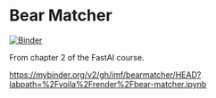 Bear Matcher
============

[![Binder](https://mybinder.org/badge_logo.svg)](https://mybinder.org/v2/gh/imf/bearmatcher/HEAD?labpath=%2Fvoila%2Frender%2Fbear-matcher.ipynb)

From chapter 2 of the FastAI course.

https://mybinder.org/v2/gh/imf/bearmatcher/HEAD?labpath=%2Fvoila%2Frender%2Fbear-matcher.ipynb


